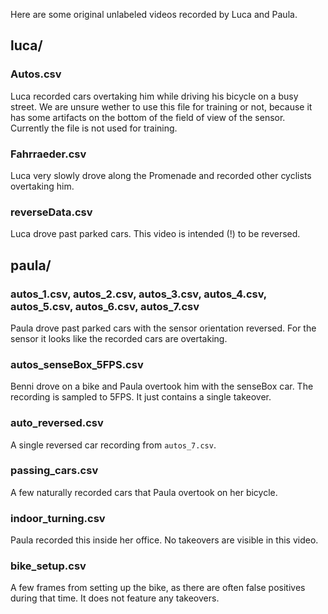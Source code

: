 Here are some original unlabeled videos recorded by Luca and Paula.

## luca/
### Autos.csv
Luca recorded cars overtaking him while driving his bicycle on a busy street. We are unsure wether to use this file for training or not, because it has some artifacts on the bottom of the field of view of the sensor. Currently the file is not used for training.

### Fahrraeder.csv
Luca very slowly drove along the Promenade and recorded other cyclists overtaking him.

### reverseData.csv
Luca drove past parked cars. This video is intended (!) to be reversed.

## paula/
### autos_1.csv, autos_2.csv, autos_3.csv, autos_4.csv, autos_5.csv, autos_6.csv, autos_7.csv
Paula drove past parked cars with the sensor orientation reversed. For the sensor it looks like the recorded cars are overtaking.

### autos_senseBox_5FPS.csv
Benni drove on a bike and Paula overtook him with the senseBox car. The recording is sampled to 5FPS. It just contains a single takeover.

### auto_reversed.csv
A single reversed car recording from `autos_7.csv`.

### passing_cars.csv
A few naturally recorded cars that Paula overtook on her bicycle.

### indoor_turning.csv
Paula recorded this inside her office. No takeovers are visible in this video.

### bike_setup.csv
A few frames from setting up the bike, as there are often false positives during that time. It does not feature any takeovers.
